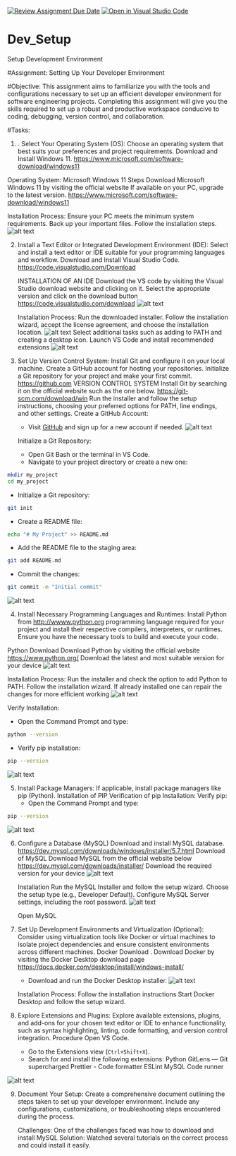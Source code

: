 [![Review Assignment Due Date](https://classroom.github.com/assets/deadline-readme-button-22041afd0340ce965d47ae6ef1cefeee28c7c493a6346c4f15d667ab976d596c.svg)](https://classroom.github.com/a/vbnbTt5m)
[![Open in Visual Studio Code](https://classroom.github.com/assets/open-in-vscode-2e0aaae1b6195c2367325f4f02e2d04e9abb55f0b24a779b69b11b9e10269abc.svg)](https://classroom.github.com/online_ide?assignment_repo_id=15292691&assignment_repo_type=AssignmentRepo)
# Dev_Setup
Setup Development Environment

#Assignment: Setting Up Your Developer Environment

#Objective:
This assignment aims to familiarize you with the tools and configurations necessary to set up an efficient developer environment for software engineering projects. Completing this assignment will give you the skills required to set up a robust and productive workspace conducive to coding, debugging, version control, and collaboration.

#Tasks:

1. . Select Your Operating System (OS):
   Choose an operating system that best suits your preferences and project requirements. Download and Install Windows 11. https://www.microsoft.com/software-download/windows11

Operating System: Microsoft Windows 11
Steps 
Download Microsoft Windows 11 by visiting the official website
If available on your PC, upgrade to the latest version.
https://www.microsoft.com/software-download/windows11

Installation Process:
 Ensure your PC meets the minimum system requirements.
Back up your important files.
Follow the installation steps.
![alt text](image.png)

2. Install a Text Editor or Integrated Development Environment (IDE):
   Select and install a text editor or IDE suitable for your programming languages and workflow. Download and Install Visual Studio Code. https://code.visualstudio.com/Download

   INSTALLATION OF AN IDE
   Download the VS code by visiting the Visual Studio download website and clicking on it.
   Select the appropriate version and click on the download button
   https://code.visualstudio.com/download
   ![alt text](image-1.png)

    Installation Process:
   Run the downloaded installer.
   Follow the installation wizard, accept the license agreement, and choose the installation location.
   ![alt text](image-2.png)
   Select additional tasks such as adding to PATH and creating a desktop icon.
   Launch VS Code and install recommended extensions 
   ![alt text](image-3.png)

3. Set Up Version Control System:
   Install Git and configure it on your local machine. Create a GitHub account for hosting your repositories. Initialize a Git repository for your project and make your first commit. https://github.com
   VERSION CONTROL SYSTEM
   Install Git by searching it on the official website such as the one below. 
   https://git-scm.com/download/win
   Run the installer and follow the setup instructions, choosing your preferred options for PATH, line endings, and other settings.
    Create a GitHub Account:
   - Visit [GitHub](https://github.com) and sign up for a new account if needed.
   ![alt text](image-4.png)

    Initialize a Git Repository:
   - Open Git Bash or the terminal in VS Code.
   - Navigate to your project directory or create a new one:
  ```bash
  mkdir my_project
  cd my_project
  ```
   - Initialize a Git repository:
  ```bash
  git init
  ```
   - Create a README file:
  ```bash
  echo "# My Project" >> README.md
  ```
   - Add the README file to the staging area:
  ```bash
  git add README.md
  ```
   - Commit the changes:
  ```bash
  git commit -m "Initial commit"
  ```
   ![alt text](image-5.png)

4. Install Necessary Programming Languages and Runtimes:
  Install Python from http://wwww.python.org programming language required for your project and install their respective compilers, interpreters, or runtimes. Ensure you have the necessary tools to build and execute your code.

  Python Download
  Download Python by visiting the official website
  https://www.python.org/
  Download the latest and most suitable version for your device
  ![alt text](image-7.png)

  Installation Process:
   Run the installer and check the option to add Python to PATH.
   Follow the installation wizard.
   If already installed one can repair the changes for more efficient working
   ![alt text](image-8.png)

   Verify Installation:
   - Open the Command Prompt and type:
  ```bash
  python --version
  ```
   - Verify pip installation:
  ```bash
  pip --version
  ```
   ![alt text](image-9.png)
   




5. Install Package Managers:
   If applicable, install package managers like pip (Python).
Installation of PIP
   Verification of pip Installation:
    Verify pip:
   - Open the Command Prompt and type:
  ```bash
  pip --version
  ```
![alt text](image-10.png)

6. Configure a Database (MySQL) Download and install MySQL database. https://dev.mysql.com/downloads/windows/installer/5.7.html
Download of MySQL
   Download MySQL from the official website below
   https://dev.mysql.com/downloads/installer/
   Download the required version for your device
   ![alt text](image-11.png)

    Installation 
     Run the MySQL Installer and follow the setup wizard.
     Choose the setup type (e.g., Developer Default).
     Configure MySQL Server settings, including the root password.
     ![alt text](image-12.png)

     Open MySQL 


7. Set Up Development Environments and Virtualization (Optional):
   Consider using virtualization tools like Docker or virtual machines to isolate project dependencies and ensure consistent environments across different machines.
Docker Download
   . Download Docker by visiting the Docker Desktop download page 
   https://docs.docker.com/desktop/install/windows-install/
   - Download and run the Docker Desktop installer.
   ![alt text](image-13.png)

   Installation Process:
   Follow the installation instructions
   Start Docker Desktop and follow the setup wizard.



8. Explore Extensions and Plugins:
   Explore available extensions, plugins, and add-ons for your chosen text editor or IDE to enhance functionality, such as syntax highlighting, linting, code formatting, and version control integration.
Procedure
   Open VS Code.
   - Go to the Extensions view (`Ctrl+Shift+X`).
   - Search for and install the following extensions:
  Python
  GitLens — Git supercharged
  Prettier - Code formatter
  ESLint
  MySQL
  Code runner

  ![alt text](image-14.png)

9. Document Your Setup:
    Create a comprehensive document outlining the steps taken to set up your developer environment. Include any configurations, customizations, or troubleshooting steps encountered during the process. 
    
    Challenges: One of the challenges faced was how to download and install MySQL 
    Solution: Watched several tutorials on the correct process and could install it easily.



